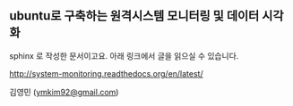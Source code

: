 ubuntu로 구축하는 원격시스템 모니터링 및 데이터 시각화
------------------------------------------------------

sphinx 로 작성한 문서이고요.
아래 링크에서 글을 읽으실 수 있습니다.

http://system-monitoring.readthedocs.org/en/latest/


김영민 (ymkim92@gmail.com)
